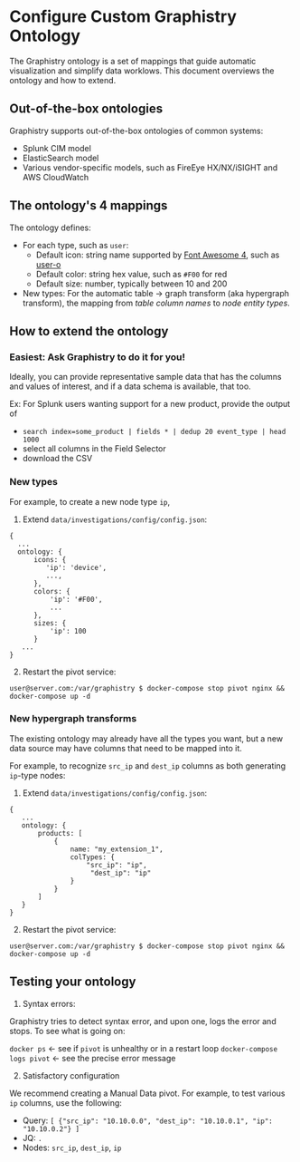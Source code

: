 # Configure Custom Graphistry Ontology

The Graphistry ontology is a set of mappings that guide automatic visualization and simplify data worklows. This document overviews the ontology and how to extend.

## Out-of-the-box ontologies

Graphistry supports out-of-the-box ontologies of common systems:

* Splunk CIM model
* ElasticSearch model
* Various vendor-specific models, such as FireEye HX/NX/iSIGHT and AWS CloudWatch

## The ontology's 4 mappings

The ontology defines:

* For each type, such as `user`:
  * Default icon: string name supported by [Font Awesome 4](https://fontawesome.com/v4.7.0/icons/), such as [user-o](https://fontawesome.com/v4.7.0/icon/user-o)
  * Default color: string hex value, such as `#F00` for red
  * Default size: number, typically between 10 and 200  
* New types:
For the automatic table -> graph transform (aka hypergraph transform), the mapping from _table column names_ to _node entity types_.
  
  
## How to extend the ontology

### Easiest: Ask Graphistry to do it for you! 

Ideally, you can provide representative sample data that has the columns and values of interest, and if a data schema is available, that too.

Ex: For Splunk users wanting support for a new product, provide the output of 
* `search index=some_product | fields * | dedup 20 event_type | head 1000`
* select all columns in the Field Selector
* download the CSV

### New types

For example, to create a new node type `ip`, 

1. Extend `data/investigations/config/config.json`:

```
{
  ...
  ontology: {
      icons: {
         'ip': 'device',
         ...,
      },
      colors: {
          'ip': '#F00',
          ...
      },
      sizes: {
          'ip': 100
      }
   ...
}   
```

2. Restart the pivot service:

```user@server.com:/var/graphistry $ docker-compose stop pivot nginx && docker-compose up -d```

### New hypergraph transforms

The existing ontology may already have all the types you want, but a new data source may have columns that need to be mapped into it.

For example, to recognize `src_ip` and `dest_ip` columns as both generating `ip`-type nodes:

1. Extend `data/investigations/config/config.json`:

```
{
   ...
   ontology: {
       products: [
           {
               name: "my_extension_1",
               colTypes: {
                   "src_ip": "ip",
                    "dest_ip": "ip"
               }
           }
       ]
   }
}
```

2. Restart the pivot service:
```
user@server.com:/var/graphistry $ docker-compose stop pivot nginx && docker-compose up -d
```
         
         
## Testing your ontology

1. Syntax errors: 

Graphistry tries to detect syntax error, and upon one, logs the error and stops. To see what is going on:

`docker ps` <- see if `pivot` is unhealthy or in a restart loop
`docker-compose logs pivot` <- see the precise error message

2. Satisfactory configuration

We recommend creating a Manual Data pivot. For example, to test various `ip` columns, use the following:

* Query: `[ {"src_ip": "10.10.0.0", "dest_ip": "10.10.0.1", "ip": "10.10.0.2"} ]`
* JQ: `.`
* Nodes: `src_ip`, `dest_ip`, `ip`
